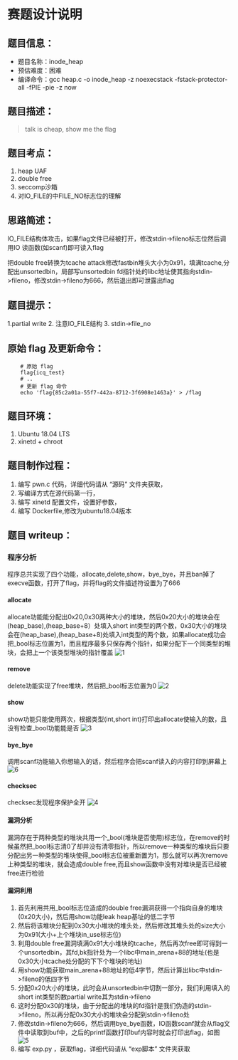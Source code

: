 # 赛题设计说明

## 题目信息：

* 题目名称：inode_heap
* 预估难度：困难 
* 编译命令：gcc heap.c -o inode_heap -z noexecstack -fstack-protector-all -fPIE -pie -z now

## 题目描述：

> talk is cheap,  show me the flag

## 题目考点：

1. heap UAF
2. double free
3. seccomp沙箱
4. 对IO_FILE的中FILE_NO标志位的理解


## 思路简述：
IO_FILE结构体攻击，如果flag文件已经被打开，修改stdin->fileno标志位然后调用IO 读函数(如scanf)即可读入flag

把double free转换为tcache attack修改fastbin堆头大小为0x91，填满tcache,分配出unsortedbin，局部写unsortedbin fd指针处的libc地址使其指向stdin->fileno，修改stdin->fileno为666，然后退出即可泄露出flag


## 题目提示：
1.partial write
2. 注意IO_FILE结构
3. stdin->file_no


## 原始 flag 及更新命令：

```shell
    # 原始 flag
    flag{icq_test}
    # ..
    # 更新 flag 命令
    echo 'flag{85c2a01a-55f7-442a-8712-3f6908e1463a}' > /flag
```

## 题目环境：

1. Ubuntu 18.04 LTS
2. xinetd + chroot

## 题目制作过程：

1. 编写 pwn.c 代码，详细代码请从 “源码” 文件夹获取，
2. 写编译方式在源代码第一行，
3. 编写 xinetd 配置文件，设置好参数，
4. 编写 Dockerfile,修改为ubuntu18.04版本

## 题目 writeup：

### 程序分析
程序总共实现了四个功能，allocate,delete,show，bye_bye，并且ban掉了execve函数，打开了flag，并将flag的文件描述符设置为了666
#### allocate
allocate功能能分配出0x20,0x30两种大小的堆块，然后0x20大小的堆块会在(heap_base),(heap_base+8）处填入short int类型的两个数，0x30大小的堆块会在(heap_base),(heap_base+8)处填入int类型的两个数，如果allocate成功会把_bool标志位置为1，而且程序最多只保存两个指针，如果分配下一个同类型的堆块，会把上一个该类型堆块的指针覆盖
![](./img/1.png "1")
#### remove
delete功能实现了free堆块，然后把_bool标志位置为0
![](./img/2.png "2")
#### show
show功能只能使用两次，根据类型(int,short int)打印出allocate使输入的数，且没有检查_bool功能能是否
![](./img/3.png "3")
#### bye_bye
调用scanf功能输入你想输入的话，然后程序会把scanf读入的内容打印到屏幕上
![](./img/6.png "6")
#### checksec
checksec发现程序保护全开
![](./img/4.png "4")
#### 漏洞分析
漏洞存在于两种类型的堆块共用一个_bool(堆块是否使用)标志位，在remove的时候虽然把_bool标志清0了却并没有清零指针，所以remove一种类型的堆块后只要分配出另一种类型的堆块使得_bool标志位被重新置为1，那么就可以再次remove上种类型的堆块，就会造成double free,而且show函数中没有对堆块是否已经被free进行检验
#### 漏洞利用
1. 首先利用共用_bool标志位造成的double free漏洞获得一个指向自身的堆块(0x20大小)，然后用show功能leak heap基址的低二字节
2. 然后将该堆块分配到0x30大小堆块的堆头处，然后修改其堆头处的size大小为0x91(大小+上个堆块in_use标志位)
3. 利用double free漏洞填满0x91大小堆块的tcache，然后再次free即可得到一个unsortedbin，其fd,bk指针处为一个libc中main_arena+88的地址(也是0x30大小tcache处分配的下下个堆块的地址)
4. 用show功能获取main_arena+88地址的低4字节，然后计算出libc中stdin->fileno的低四字节
5. 分配0x20大小的堆块，此时会从unsortedbin中切割一部分，我们利用填入的short int类型的数partial write其为stdin->fileno
6. 这时分配0x30的堆块，由于分配出的堆块的fd指针是我们伪造的stdin->fileno，所以再分配0x30大小的堆块会分配到stdin->fileno处
7. 修改stdin->fileno为666，然后调用bye_bye函数，IO函数scanf就会从flag文件中读取到buf中，之后的printf函数打印buf内容时就会打印出flag，如图
	![](./img/5.png "5")
8. 编写 exp.py ，获取flag，详细代码请从 “exp脚本” 文件夹获取
